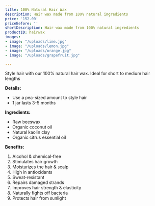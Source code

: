 ```yaml
---
title: 100% Natural Hair Wax
description: Hair wax made from 100% natural ingredients
price: '152.00'
priceBefore: ''
shortDescription: Hair wax made from 100% natural ingredients
productID: hairwax
images:
- image: "/uploads/lime.jpg"
- image: "/uploads/lemon.jpg"
- image: "/uploads/orange.jpg"
- image: "/uploads/grapefruit.jpg"

---
```

Style hair with our 100% natural hair wax. Ideal for short to medium hair lengths

**Details:**

* Use a pea-sized amount to style hair
* 1 jar lasts 3-5 months

**Ingredients:**

* Raw beeswax
* Organic coconut oil
* Natural kaolin clay
* Organic citrus essential oil

**Benefits:**

1. Alcohol & chemical-free
2. Stimulates hair growth
3. Moisturizes the hair & scalp
4. High in antioxidants
5. Sweat-resistant
6. Repairs damaged strands
7. Improves hair strength & elasticity
8. Naturally fights off bacteria
9. Protects hair from sunlight